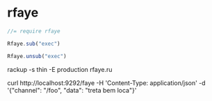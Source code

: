 # rfaye
```javascript
//= require rfaye

Rfaye.sub("exec")

Rfaye.unsub("exec")
```


rackup -s thin -E production rfaye.ru 

curl http://localhost:9292/faye -H 'Content-Type: application/json' -d '{"channel": "/foo", "data": "treta bem loca"}'
